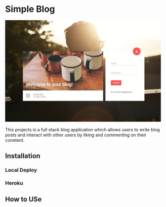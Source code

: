 # Simple Blog

![Image description](https://github.com/MSwoboda/simpleBlog/blob/master/documentation/blog1.gif)


This projects is a full stack blog application which allows users to write blog posts and interact with other users by liking and commenting on their conetent. 

## Installation


### Local Deploy


### Heroku 

## How to USe